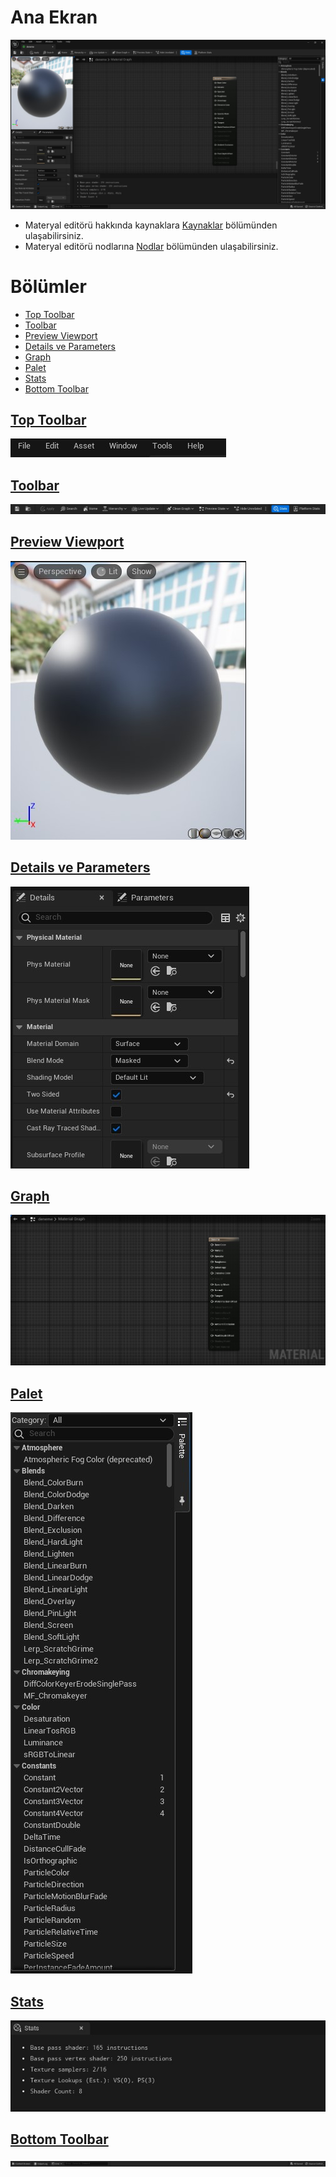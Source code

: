 # Ana Ekran
<img src="../../Dosyalar/Materyal_Editor_Ana_Ekran.jpg">

* Materyal editörü hakkında kaynaklara [Kaynaklar](Kaynaklar) bölümünden ulaşabilirsiniz.
* Materyal editörü nodlarına [Nodlar](Nodlar) bölümünden ulaşabilirsiniz.


# Bölümler

* [Top Toolbar](#top-toolbar)
* [Toolbar](#toolbar)
* [Preview Viewport](#preview-viewport)
* [Details ve Parameters](#details-ve-parameters)
* [Graph](#graph)
* [Palet](#palet)
* [Stats](#stats)
* [Bottom Toolbar](#bottom-toolbar)


## [Top Toolbar](../../Diger/Top%20Toolbar%20(Araç%20Çubugu))
<img src="../../Dosyalar/Materyal_Editor_Top_Toolbar.jpg">

## [Toolbar](Toolbar)
<img src="../../Dosyalar/Materyal_Editor_Toolbar.jpg">

## [Preview Viewport](Preview%20Viewport)
<img src="../../Dosyalar/Materyal_Editor_Preview_Viewport.jpg">

## [Details ve Parameters](Details%20ve%20Parameters)
<img src="../../Dosyalar/Materyal_Editor_Details_ve_Parameters.jpg">

## [Graph](Graph)
<img src="../../Dosyalar/Materyal_Editor_Graph.jpg">

## [Palet](Palet)
<img src="../../Dosyalar/Materyal_Editor_Palet.jpg">

## [Stats](../../Sayfalar/Stats%20(Material))
<img src="../../Dosyalar/Materyal_Editor_Stats.jpg">

## [Bottom Toolbar](../../Diger/Bottom%20Toolbar%20(Araç%20Çubugu))
<img src="../../Dosyalar/Materyal_Editor_Bottom_Toolbar.jpg">
